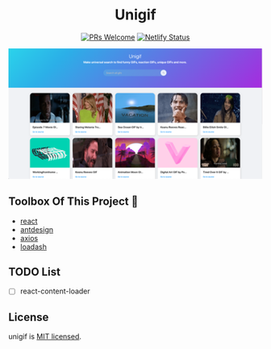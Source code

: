 <div align="center"> 
  <h1>Unigif</h1>
  
 [![PRs Welcome](https://img.shields.io/badge/PRs-welcome-brightgreen.svg?style=flat-square)](http://makeapullrequest.com)
 [![Netlify Status](https://api.netlify.com/api/v1/badges/3536249b-e716-445c-a2cd-5d52db6b1583/deploy-status)](https://app.netlify.com/sites/unigif/deploys)
  
  ![](https://github.com/SafaElmali/Unigif/blob/master/demo/demo.png)

</div>

## Toolbox Of This Project 🧰 

- [react](https://tr.reactjs.org/)
- [antdesign](https://ant.design/docs/react/introduce)
- [axios](https://github.com/axios/axios)
- [loadash](https://lodash.com/)

## TODO List

- [ ] react-content-loader 

## License

unigif is [MIT licensed](./LICENSE).
